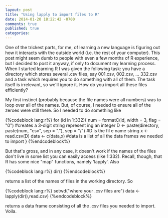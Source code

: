 ```yaml
---
layout: post
title: "Using lapply to import files to R"
date: 2014-01-20 18:22:42 -0700
comments: true
published: true
categories: 
---
```


One of the trickest parts, for me, of learning a new language is figuring out how it interacts with the outside world (i.e. the rest of your computer). This post might seem dumb to people with even a few months of R experience, but I decided to post it anyway, if only to document my learning process. When I started learning R I was given the following task: you have a directory which stores several .csv files, say 001.csv, 002.csv, ... 332.csv and a task which requires you to do something with all of them. The task itself is irrelevant, so we'll ignore it. How do you import all these files efficiently? 

My first instinct (probably because the file names were all numbers) was to loop over all of the names. But, of course, I needed to ensure all of the zeroes were still there. So I needed to do something like

{%codeblock lang:r%}
for (id in 1:332){
    num = formatC(id, width = 3, flag = "0") #creates a 3-digit string represent	ing an integer
    D <- paste(directory, paste(num, "csv", sep = "."), sep = "/") #D is the fil	e name string
    x <- read.csv(D)
    data <- c(data,x) #data is a list of all the data frames we needed to import
}
{%endcodeblock%}

But that's gross, and in any case, it doesn't work if the names of the files don't live in some list you can easily access (like 1:332). Recall, though, that R has some nice "map" functions, namely 'lapply'. Also

{%codeblock lang:r%}
dir()
{%endcodeblock%}

returns a list of the names of files in the working directory. So

{%codeblock lang:r%}
setwd("where your .csv files are")
data <- lapply(dir(),read.csv)
{%endcodeblock%}

returns a data frame consisting of all the .csv files you needed to import. Voila. 